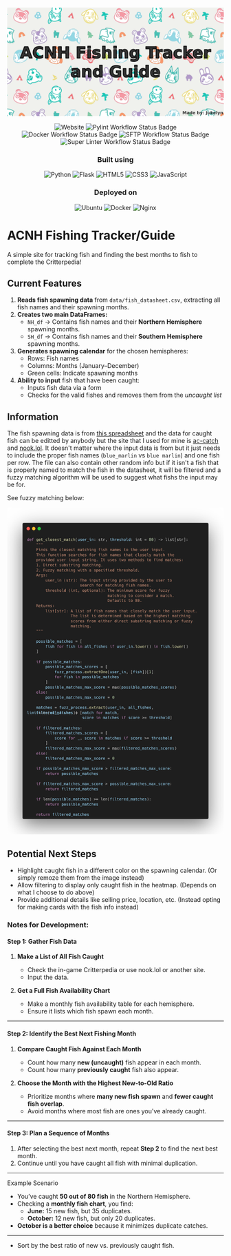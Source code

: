 ![Repo Banner](https://github.com/Jukelyn/acnh-fish-chart/blob/main/static/images/repo_banner.png?raw=true&v=2)

<div align="center">
   
   ![Website](https://img.shields.io/website?url=https%3A%2F%2Facnh-fish.jukelyn.com&up_message=Up&down_message=Down&label=Site%20Status&cacheSeconds=10)
   ![Pylint Workflow Status Badge](https://github.com/Jukelyn/acnh-fish-chart/actions/workflows/pylint.yaml/badge.svg)
   ![Docker Workflow Status Badge](https://github.com/Jukelyn/acnh-fish-chart/actions/workflows/restart_docker.yaml/badge.svg)
   ![SFTP Workflow Status Badge](https://github.com/Jukelyn/acnh-fish-chart/actions/workflows/sftp.yaml/badge.svg)
   ![Super Linter Workflow Status Badge](https://github.com/Jukelyn/acnh-fish-chart/actions/workflows/super-linter.yaml/badge.svg)

### Built using

![Python](https://img.shields.io/badge/python-3670A0?style=plastic&logo=python&logoColor=ffdd54)
![Flask](https://img.shields.io/badge/flask-%23000.svg?style=plastic&logo=flask&logoColor=white)
![HTML5](https://img.shields.io/badge/html5-%23E34F26.svg?style=plastic&logo=html5&logoColor=white)
![CSS3](https://img.shields.io/badge/css3-%231572B6.svg?style=plastic&logo=css3&logoColor=white)
![JavaScript](https://img.shields.io/badge/javascript-%23323330.svg?style=plastic&logo=javascript&logoColor=%23F7DF1E)

### Deployed on

![Ubuntu](https://img.shields.io/badge/Ubuntu-E95420?style=plastic&logo=ubuntu&logoColor=white)
![Docker](https://img.shields.io/badge/docker-%230db7ed.svg?style=plastic&logo=docker&logoColor=white)
![Nginx](https://img.shields.io/badge/nginx-%23009639.svg?style=plastic&logo=nginx&logoColor=white)

</div>

# ACNH Fishing Tracker/Guide

A simple site for tracking fish and finding the best months to fish to complete the Critterpedia!

## Current Features

1. **Reads fish spawning data** from `data/fish_datasheet.csv`, extracting all fish names and their spawning months.
2. **Creates two main DataFrames:**
   - `NH_df` → Contains fish names and their **Northern Hemisphere** spawning months.
   - `SH_df` → Contains fish names and their **Southern Hemisphere** spawning months.
3. **Generates spawning calendar** for the chosen hemispheres:
   - Rows: Fish names
   - Columns: Months (January–December)
   - Green cells: Indicate spawning months
4. **Ability to input** fish that have been caught:
   - Inputs fish data via a form
   - Checks for the valid fishes and removes them from the *uncaught list*

## Information

The fish spawning data is from [this spreadsheet](https://docs.google.com/spreadsheets/d/e/2PACX-1vTGrIfAI5ybCvaiIux5kEbermRFZe6aooAs7I1iVrJF27DrXSOJQxxEcQXzIw6KRacx1721da2oN2SM/pubhtml)
and the data for caught fish can be editted by anybody but the site that I used for mine is
[ac-catch](https://ac-catch.com/) and [nook.lol](https://nook.lol/).
It doesn't matter where the input data is from but it just needs to include the proper
fish names (`blue_marlin` vs `blue marlin`) and one fish per row. The file can also
contain other random info but if it isn't a fish that is properly named to match the fish in the datasheet, it will be filtered and a fuzzy matching algorithm will be used to suggest what fishs the input may be for.

See fuzzy matching below:
<div align="center">
   
![Method img](https://github.com/Jukelyn/acnh-fish-chart/blob/main/static/images/get_closest_match_image_transparent.png)

</div>

## Potential Next Steps

- Highlight caught fish in a different color on the spawning calendar. (Or simply remoze them from the image instead)
- Allow filtering to display only caught fish in the heatmap. (Depends on what I choose to do above)
- Provide additional details like selling price, location, etc. (Instead opting for making cards with the fish info instead)

### **Notes for Development:**

#### Step 1: Gather Fish Data

1. **Make a List of All Fish Caught**

   - Check the in-game Critterpedia or use nook.lol or another site.
   - Input the data.

2. **Get a Full Fish Availability Chart**
   - Make a monthly fish availability table for each hemisphere.
   - Ensure it lists which fish spawn each month.

---

#### Step 2: Identify the Best Next Fishing Month

1. **Compare Caught Fish Against Each Month**

   - Count how many **new (uncaught)** fish appear in each month.
   - Count how many **previously caught** fish also appear.

2. **Choose the Month with the Highest New-to-Old Ratio**
   - Prioritize months where **many new fish spawn** and **fewer caught fish overlap**.
   - Avoid months where most fish are ones you've already caught.

---

#### Step 3: Plan a Sequence of Months

1. After selecting the best next month, repeat **Step 2** to find the next best month.
2. Continue until you have caught all fish with minimal duplication.

---

Example Scenario

- You’ve caught **50 out of 80 fish** in the Northern Hemisphere.
- Checking a **monthly fish chart**, you find:
  - **June:** 15 new fish, but 35 duplicates.
  - **October:** 12 new fish, but only 20 duplicates.
- **October is a better choice** because it minimizes duplicate catches.

---

- Sort by the best ratio of new vs. previously caught fish.
